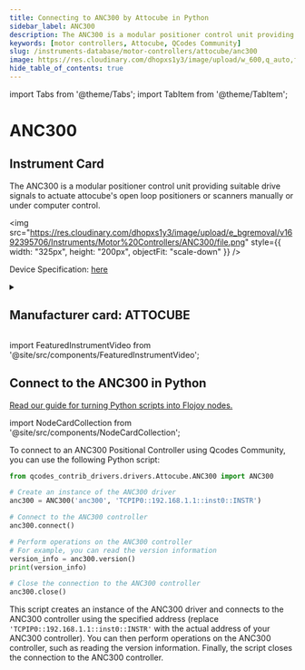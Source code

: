 ```yaml
---
title: Connecting to ANC300 by Attocube in Python
sidebar_label: ANC300
description: The ANC300 is a modular positioner control unit providing suitable drive signals to actuate attocube's open loop positioners or scanners manually or under computer control.
keywords: [motor controllers, Attocube, QCodes Community]
slug: /instruments-database/motor-controllers/attocube/anc300
image: https://res.cloudinary.com/dhopxs1y3/image/upload/w_600,q_auto,f_auto/e_bgremoval/v1692395706/Instruments/Motor%20Controllers/ANC300/file.jpg
hide_table_of_contents: true
---
```


import Tabs from '@theme/Tabs';
import TabItem from '@theme/TabItem';

# ANC300

## Instrument Card

<div className="flex">

<div>

The ANC300 is a modular positioner control unit providing suitable drive signals to actuate attocube's open loop positioners or scanners manually or under computer control.

</div>

<img src="https://res.cloudinary.com/dhopxs1y3/image/upload/e_bgremoval/v1692395706/Instruments/Motor%20Controllers/ANC300/file.png" style={{ width: "325px", height: "200px", objectFit: "scale-down" }} />

</div>

<div className="flex text-center">

<p>Device Specification: <a target="\_blank" href="https://www.attocube.com/downloads/anc300.pdf">here</a></p>

</div>

<details style={{ marginTop: "15px"}}>
<summary><h2>Manufacturer card: ATTOCUBE</h2></summary>

<img src="https://res.cloudinary.com/dhopxs1y3/image/upload/v1692806147/Instruments/Vendor%20Logos/Attocube.png" style={{ width: "100%", height: "170px",objectFit: "scale-down" }} />

**Attocube** is a leading pioneer for nanotechnology solutions in precision motion and nanopositioning applications, cryogenic microscopy,.

<ul>
  <li>Headquarters: Germany</li>
  <li>Yearly Revenue (millions, USD): 14.0</li>
  <li>Vendor Website: <a href="https://www.attocube.com/en">here</a></li>
</ul>
</details>

import FeaturedInstrumentVideo from '@site/src/components/FeaturedInstrumentVideo';

<FeaturedInstrumentVideo category='MOTOR_CONTROLLERS' manufacturer='ATTOCUBE'></FeaturedInstrumentVideo>


## Connect to the ANC300 in Python

[Read our guide for turning Python scripts into Flojoy nodes.](https://docs.flojoy.ai/contribution/blocks/custom-flojoy-block/)

import NodeCardCollection from '@site/src/components/NodeCardCollection';

<Tabs>

<TabItem value="Flojoy" label="Flojoy" className="flojoy-instrument-tabs">

<NodeCardCollection category='MOTOR_CONTROLLERS' manufacturer='ATTOCUBE'></NodeCardCollection>

</TabItem>
<TabItem value="QCodes Community" label="QCodes Community">

To connect to an ANC300 Positional Controller using Qcodes Community, you can use the following Python script:

```python
from qcodes_contrib_drivers.drivers.Attocube.ANC300 import ANC300

# Create an instance of the ANC300 driver
anc300 = ANC300('anc300', 'TCPIP0::192.168.1.1::inst0::INSTR')

# Connect to the ANC300 controller
anc300.connect()

# Perform operations on the ANC300 controller
# For example, you can read the version information
version_info = anc300.version()
print(version_info)

# Close the connection to the ANC300 controller
anc300.close()
```

This script creates an instance of the ANC300 driver and connects to the ANC300 controller using the specified address (replace `'TCPIP0::192.168.1.1::inst0::INSTR'` with the actual address of your ANC300 controller). You can then perform operations on the ANC300 controller, such as reading the version information. Finally, the script closes the connection to the ANC300 controller.

</TabItem>
</Tabs>